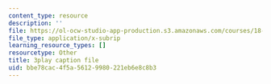 ```yaml
---
content_type: resource
description: ''
file: https://ol-ocw-studio-app-production.s3.amazonaws.com/courses/18-03sc-differential-equations-fall-2011/bbe78cac4f5a56129980221eb6e8c8b3_IrRgAWI6bmw.vtt
file_type: application/x-subrip
learning_resource_types: []
resourcetype: Other
title: 3play caption file
uid: bbe78cac-4f5a-5612-9980-221eb6e8c8b3
---
```

